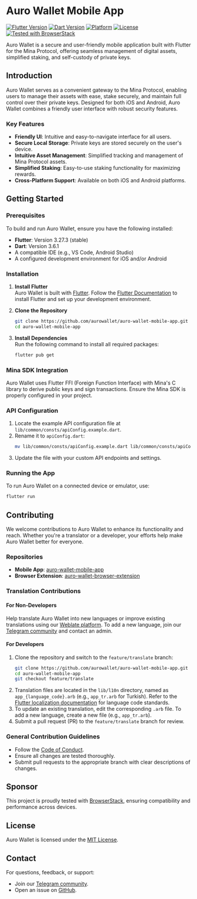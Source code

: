 # Auro Wallet Mobile App

[![Flutter Version](https://img.shields.io/badge/Flutter-3.27.3-blue)](https://flutter.dev)
[![Dart Version](https://img.shields.io/badge/Dart-3.6.1-blue)](https://dart.dev)
[![Platform](https://img.shields.io/badge/Platform-iOS%20%7C%20Android-green)](https://flutter.dev)
[![License](https://img.shields.io/badge/License-MIT-yellow)](LICENSE)
[![Tested with BrowserStack](https://img.shields.io/badge/Tested%20with-BrowserStack-brightgreen)](https://www.browserstack.com)

Auro Wallet is a secure and user-friendly mobile application built with Flutter for the Mina Protocol, offering seamless management of digital assets, simplified staking, and self-custody of private keys.

## Introduction

Auro Wallet serves as a convenient gateway to the Mina Protocol, enabling users to manage their assets with ease, stake securely, and maintain full control over their private keys. Designed for both iOS and Android, Auro Wallet combines a friendly user interface with robust security features.

### Key Features
- **Friendly UI**: Intuitive and easy-to-navigate interface for all users.
- **Secure Local Storage**: Private keys are stored securely on the user's device.
- **Intuitive Asset Management**: Simplified tracking and management of Mina Protocol assets.
- **Simplified Staking**: Easy-to-use staking functionality for maximizing rewards.
- **Cross-Platform Support**: Available on both iOS and Android platforms.

## Getting Started

### Prerequisites

To build and run Auro Wallet, ensure you have the following installed:
- **Flutter**: Version 3.27.3 (stable)
- **Dart**: Version 3.6.1
- A compatible IDE (e.g., VS Code, Android Studio)
- A configured development environment for iOS and/or Android

### Installation

1. **Install Flutter**  
   Auro Wallet is built with [Flutter](https://flutter.dev/). Follow the [Flutter Documentation](https://flutter.dev/docs/get-started/install) to install Flutter and set up your development environment.

2. **Clone the Repository**  
   ```bash
   git clone https://github.com/aurowallet/auro-wallet-mobile-app.git
   cd auro-wallet-mobile-app
   ```

3. **Install Dependencies**  
   Run the following command to install all required packages:
   ```bash
   flutter pub get
   ```

### Mina SDK Integration
Auro Wallet uses Flutter FFI (Foreign Function Interface) with Mina's C library to derive public keys and sign transactions. Ensure the Mina SDK is properly configured in your project.

### API Configuration
1. Locate the example API configuration file at `lib/common/consts/apiConfig.example.dart`.
2. Rename it to `apiConfig.dart`:
   ```bash
   mv lib/common/consts/apiConfig.example.dart lib/common/consts/apiConfig.dart
   ```
3. Update the file with your custom API endpoints and settings.

### Running the App
To run Auro Wallet on a connected device or emulator, use:
```bash
flutter run
```
## Contributing

We welcome contributions to Auro Wallet to enhance its functionality and reach. Whether you're a translator or a developer, your efforts help make Auro Wallet better for everyone.

### Repositories
- **Mobile App**: [auro-wallet-mobile-app](https://github.com/aurowallet/auro-wallet-mobile-app)
- **Browser Extension**: [auro-wallet-browser-extension](https://github.com/aurowallet/auro-wallet-browser-extension)

### Translation Contributions

#### For Non-Developers
Help translate Auro Wallet into new languages or improve existing translations using our [Weblate platform](https://hosted.weblate.org/projects/aurowallet). To add a new language, join our [Telegram community](https://t.me/aurowallet) and contact an admin.

#### For Developers
1. Clone the repository and switch to the `feature/translate` branch:
   ```bash
   git clone https://github.com/aurowallet/auro-wallet-mobile-app.git
   cd auro-wallet-mobile-app
   git checkout feature/translate
   ```
2. Translation files are located in the `lib/l10n` directory, named as `app_{language_code}.arb` (e.g., `app_tr.arb` for Turkish). Refer to the [Flutter localization documentation](https://api.flutter.dev/flutter/flutter_localizations/GlobalMaterialLocalizations-class.html) for language code standards.
3. To update an existing translation, edit the corresponding `.arb` file. To add a new language, create a new file (e.g., `app_tr.arb`).
4. Submit a pull request (PR) to the `feature/translate` branch for review.

### General Contribution Guidelines
- Follow the [Code of Conduct](CODE_OF_CONDUCT.md).
- Ensure all changes are tested thoroughly.
- Submit pull requests to the appropriate branch with clear descriptions of changes.

## Sponsor

This project is proudly tested with [BrowserStack](https://www.browserstack.com), ensuring compatibility and performance across devices.

## License

Auro Wallet is licensed under the [MIT License](LICENSE).

## Contact

For questions, feedback, or support:
- Join our [Telegram community](https://t.me/aurowallet).
- Open an issue on [GitHub](https://github.com/aurowallet/auro-wallet-mobile-app/issues).